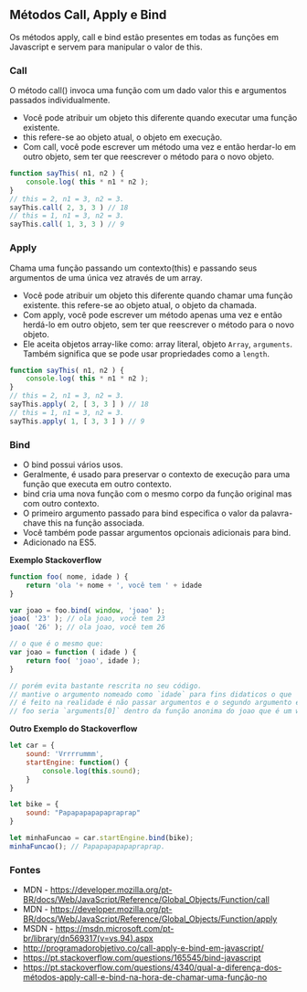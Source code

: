 ## Métodos Call, Apply e Bind

Os métodos apply, call e bind estão presentes em todas as funções em Javascript e servem para manipular o valor de this.

### Call

O método call() invoca uma função com um dado valor this  e argumentos passados individualmente.  

* Você pode atribuir um objeto this diferente quando executar uma função existente.
* this refere-se ao objeto atual, o objeto em execução. 
* Com call, você pode escrever um método uma vez e então herdar-lo em outro objeto, 
sem ter que reescrever o método para o novo objeto.



```js
function sayThis( n1, n2 ) {  
    console.log( this * n1 * n2 );
}
// this = 2, n1 = 3, n2 = 3.
sayThis.call( 2, 3, 3 ) // 18  
// this = 1, n1 = 3, n2 = 3.
sayThis.call( 1, 3, 3 ) // 9  
```

### Apply

Chama uma função passando um contexto(this) e passando seus argumentos de uma única vez através de um array.  

* Você pode atribuir um objeto this diferente quando chamar uma função existente.
this refere-se ao objeto atual, o objeto da chamada.   
* Com apply, você pode escrever um método apenas uma vez e então herdá-lo em outro objeto, 
sem ter que reescrever o método para o novo objeto.  
* Ele aceita objetos array-like como: array literal, objeto `Array`, `arguments`. 
Também significa que se pode usar propriedades como a `length`.  


```js
function sayThis( n1, n2 ) {  
    console.log( this * n1 * n2 );
}
// this = 2, n1 = 3, n2 = 3.
sayThis.apply( 2, [ 3, 3 ] ) // 18  
// this = 1, n1 = 3, n2 = 3.
sayThis.apply( 1, [ 3, 3 ] ) // 9  

```


### Bind
* O bind possui vários usos.
* Geralmente, é usado para preservar o contexto de execução para uma função que executa em outro contexto.
* bind cria uma nova função com o mesmo corpo da função original mas com outro contexto.
* O primeiro argumento passado para bind especifica o valor da palavra-chave this na função associada.
* Você também pode passar argumentos opcionais adicionais para bind.
* Adicionado na ES5.

**Exemplo Stackoverflow**

```js
function foo( nome, idade ) { 
    return 'ola '+ nome + ', você tem ' + idade
}

var joao = foo.bind( window, 'joao' );
joao( '23' ); // ola joao, você tem 23
joao( '26' ); // ola joao, você tem 26

// o que é o mesmo que:
var joao = function ( idade ) {
    return foo( 'joao', idade );
}

// porém evita bastante rescrita no seu código.
// mantive o argumento nomeado como `idade` para fins didaticos o que
// é feito na realidade é não passar argumentos e o segundo argumento em
// foo seria `arguments[0]` dentro da função anonima do joao que é um wrapper.

```


**Outro Exemplo do Stackoverflow**

```js
let car = {
    sound: 'Vrrrrummm',
    startEngine: function() {
        console.log(this.sound);
    }
}

let bike = {
    sound: "Papapapapapapraprap"
}

let minhaFuncao = car.startEngine.bind(bike);
minhaFuncao(); // Papapapapapapraprap.
```

### Fontes

* MDN - https://developer.mozilla.org/pt-BR/docs/Web/JavaScript/Reference/Global_Objects/Function/call
* MDN - https://developer.mozilla.org/pt-BR/docs/Web/JavaScript/Reference/Global_Objects/Function/apply
* MSDN - https://msdn.microsoft.com/pt-br/library/dn569317(v=vs.94).aspx
* http://programadorobjetivo.co/call-apply-e-bind-em-javascript/
* https://pt.stackoverflow.com/questions/165545/bind-javascript
* https://pt.stackoverflow.com/questions/4340/qual-a-diferença-dos-métodos-apply-call-e-bind-na-hora-de-chamar-uma-função-no


